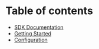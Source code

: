 # Table of contents

* [SDK Documentation](README.md)
* [Getting Started](getting-started.md)
* [Configuration](configuration.md)

